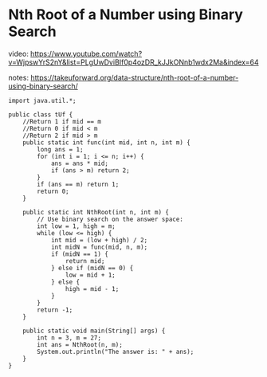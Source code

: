 # Nth Root of a Number using Binary Search

video: https://www.youtube.com/watch?v=WjpswYrS2nY&list=PLgUwDviBIf0p4ozDR_kJJkONnb1wdx2Ma&index=64

notes: https://takeuforward.org/data-structure/nth-root-of-a-number-using-binary-search/
```
import java.util.*;

public class tUf {
    //Return 1 if mid == m
    //Return 0 if mid < m
    //Return 2 if mid > m
    public static int func(int mid, int n, int m) {
        long ans = 1;
        for (int i = 1; i <= n; i++) {
            ans = ans * mid;
            if (ans > m) return 2;
        }
        if (ans == m) return 1;
        return 0;
    }

    public static int NthRoot(int n, int m) {
        // Use binary search on the answer space:
        int low = 1, high = m;
        while (low <= high) {
            int mid = (low + high) / 2;
            int midN = func(mid, n, m);
            if (midN == 1) {
                return mid;
            } else if (midN == 0) {
                low = mid + 1;
            } else {
                high = mid - 1;
            }
        }
        return -1;
    }

    public static void main(String[] args) {
        int n = 3, m = 27;
        int ans = NthRoot(n, m);
        System.out.println("The answer is: " + ans);
    }
}

```
